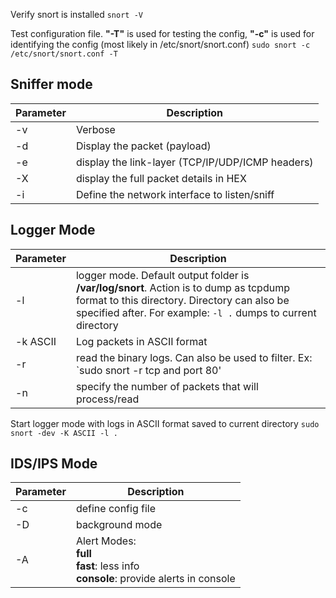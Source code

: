 Verify snort is installed 
`snort -V`

Test configuration file. **"-T"** is used for testing the config, **"-c"** is used for identifying the config (most likely in /etc/snort/snort.conf)
`sudo snort -c /etc/snort/snort.conf -T`

## Sniffer mode

| Parameter | Description                                      |
| --------- | ------------------------------------------------ |
| -v        | Verbose                                          |
| -d        | Display the packet (payload)                     |
| -e        | display the link-layer (TCP/IP/UDP/ICMP headers) |
| -X        | display the full packet details in HEX           |
| -i        | Define the network interface to listen/sniff     |

## Logger Mode

| Parameter | Description                                                                                                                                                                                            |
| --------- | ------------------------------------------------------------------------------------------------------------------------------------------------------------------------------------------------------ |
| -l        | logger mode. Default output folder is **/var/log/snort**. Action is to dump as tcpdump format to this directory. Directory can also be specified after. For example: `-l .` dumps to current directory |
| -k ASCII  | Log packets in ASCII format                                                                                                                                                                            |
| -r        | read the binary logs. Can also be used to filter. Ex: `sudo snort -r tcp and port 80'                                                                                                                  |
| -n        | specify the number of packets that will process/read                                                                                                                                                   |

Start logger mode with logs in ASCII format saved to current directory
`sudo snort -dev -K ASCII -l .`

## IDS/IPS Mode


| Parameter | Description                                                                                  |
| --------- | -------------------------------------------------------------------------------------------- |
| -c        | define config file                                                                           |
| -D        | background mode                                                                              |
| -A        | Alert Modes:<br> **full**<br> **fast**: less info<br> **console**: provide alerts in console |
